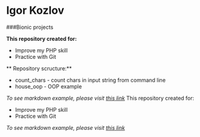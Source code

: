 # Igor Kozlov
###Bionic projects

**This repository created for:**


* Improve my PHP skill
* Practice with Git

** Repository scructure:**

* count_chars - count chars in input string from command line
* house_oop - OOP example

*To see markdown example, please visit [this link](http://bezumkin.ru/utils/markdown)*
This repository created for:

* Improve my PHP skill
* Practice with Git

*To see markdown example, please visit [this link](http://bezumkin.ru/utils/markdown)*
